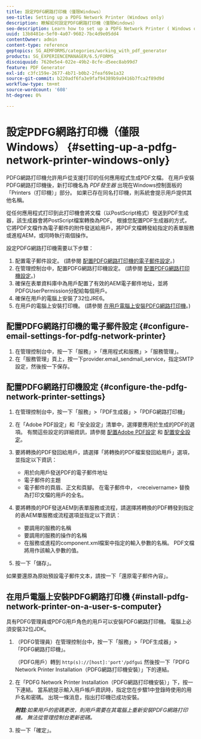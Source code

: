 ```yaml
---
title: 設定PDFG網路打印機（僅限Windows）
seo-title: Setting up a PDFG Network Printer (Windows only)
description: 瞭解如何設定PDFG網路打印機（僅限Windows）
seo-description: Learn how to set up a PDFG Network Printer ( Windows only )
uuid: 13b8481e-5ef0-4a07-9602-7bc4d9e05dd4
contentOwner: admin
content-type: reference
geptopics: SG_AEMFORMS/categories/working_with_pdf_generator
products: SG_EXPERIENCEMANAGER/6.5/FORMS
discoiquuid: 7620e5e4-022e-49b2-8cfe-d5eec8ab99d7
feature: PDF Generator
exl-id: c3fc159e-2677-4b71-b0b2-2feaf69e1a32
source-git-commit: b220adf6fa3e9faf94389b9a9416b7fca2f89d9d
workflow-type: tm+mt
source-wordcount: '608'
ht-degree: 0%

---
```


# 設定PDFG網路打印機（僅限Windows） {#setting-up-a-pdfg-network-printer-windows-only}

PDFG網路打印機允許用戶從支援打印的任何應用程式生成PDF文檔。 在用戶安裝PDFG網路打印機後，新打印機名為 *PDF發生器* 出現在Windows控制面板的「Printers（打印機）」部分。 如果已存在同名打印機，則系統會提示用戶提供其他名稱。

從任何應用程式打印到此打印機會將文檔（以PostScript格式）發送到PDF生成器，該生成器會將PostScript檔案轉換為PDF。 根據您配置PDF生成器的方式，它將PDF文檔作為電子郵件的附件發送給用戶，將PDF文檔轉發給指定的表單服務或進程AEM，或同時執行兩個操作。

設定PDFG網路打印機需要以下步驟：

1. 配置電子郵件設定。 (請參閱 [配置PDFG網路打印機的電子郵件設定](setting-pdfg-network-printer-windows.md#configure-email-settings-for-pdfg-network-printer)。)
1. 在管理控制台中，配置PDFG網路打印機設定。 (請參閱 [配置PDFG網路打印機設定](setting-pdfg-network-printer-windows.md#configure-the-pdfg-network-printer-settings)。)
1. 確保在表單資料庫中為用戶配置了有效的AEM電子郵件地址，並將PDFGUserPermission分配給每個用戶。 <!-- Fix broken link See Setting up and organizing users -->
1. 確保在用戶的電腦上安裝了32位JRE6。
1. 在用戶的電腦上安裝打印機。 (請參閱 [在用戶電腦上安裝PDFG網路打印機](setting-pdfg-network-printer-windows.md#install-pdfg-network-printer-on-a-user-s-computer)。)

## 配置PDFG網路打印機的電子郵件設定 {#configure-email-settings-for-pdfg-network-printer}

1. 在管理控制台中，按一下「服務」>「應用程式和服務」>「服務管理」。
1. 在「服務管理」頁上，按一下provider.email_sendmail_service，指定SMTP設定，然後按一下保存。

## 配置PDFG網路打印機設定 {#configure-the-pdfg-network-printer-settings}

1. 在管理控制台中，按一下「服務」>「PDF生成器」>「PDFG網路打印機」
1. 在「Adobe PDF設定」和「安全設定」清單中，選擇要應用於生成的PDF的選項。 有關這些設定的詳細資訊，請參閱 [配置Adobe PDF設定](/help/forms/using/admin-help/configuring-pdf-settings.md#configuring-adobe-pdf-settings) 和 [配置安全設定](/help/forms/using/admin-help/configuring-security-settings.md#configuring-security-settings)。
1. 要將轉換的PDF發回給用戶，請選擇「將轉換的PDF檔案發回給用戶」選項，並指定以下資訊：

   * 用於向用戶發送PDF的電子郵件地址
   * 電子郵件的主題
   * 電子郵件的頁眉、正文和頁腳。 在電子郵件中， &lt;receivername> 替換為打印文檔的用戶的全名。

1. 要將轉換的PDF發送AEM到表單服務或流程，請選擇將轉換的PDF轉發到指定的表AEM單服務或流程選項並指定以下資訊：

   * 要調用的服務的名稱
   * 要調用的服務的操作的名稱
   * 在服務或進程的component.xml檔案中指定的輸入參數的名稱。 PDF文檔將用作該輸入參數的值。

1. 按一下「儲存」。

如果要還原為原始預設電子郵件文本，請按一下「還原電子郵件內容」。

## 在用戶電腦上安裝PDFG網路打印機 {#install-pdfg-network-printer-on-a-user-s-computer}

具有PDFG管理員或PDFG用戶角色的用戶可以安裝PDFG網路打印機。 電腦上必須安裝32位JDK。

1. （PDFG管理員）在管理控制台中，按一下「服務」>「PDF生成器」>「PDFG網路打印機」。

   （PDFG用戶）轉到 `http(s)://[host]:'port'/pdfgui` 然後按一下「PDFG Network Printer Installation（PDFG網路打印機安裝）」下的連結。

1. 在「PDFG Network Printer Installation（PDFG網路打印機安裝）」下，按一下連結。 當系統提示輸入用戶帳戶資訊時，指定您在步驟1中登錄時使用的用戶名和密碼。 出現一條消息，指出打印機已成功安裝。

   ***附註&#x200B;**:如果用戶的密碼更改，則用戶需要在其電腦上重新安裝PDFG網路打印機。 無法從管理控制台更新密碼。*

1. 按一下「確定」。
